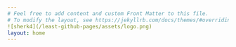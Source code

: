 ```yaml
---
# Feel free to add content and custom Front Matter to this file.
# To modify the layout, see https://jekyllrb.com/docs/themes/#overriding-theme-defaults
![sherk4](/least-github-pages/assets/logo.png)
layout: home
---
```

